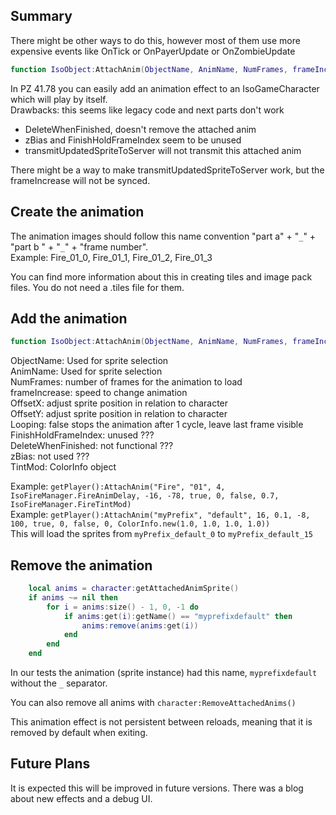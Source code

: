 ## Summary

There might be other ways to do this, however most of them use more expensive events like OnTick or OnPayerUpdate or OnZombieUpdate

```lua
function IsoObject:AttachAnim(ObjectName, AnimName, NumFrames, frameIncrease, OffsetX, OffsetY, Looping, FinishHoldFrameIndex, DeleteWhenFinished, zBias, TintMod) end
```

In PZ 41.78 you can easily add an animation effect to an IsoGameCharacter which will play by itself.  
Drawbacks: this seems like legacy code and next parts don't work
- DeleteWhenFinished, doesn't remove the attached anim
- zBias and FinishHoldFrameIndex seem to be unused
- transmitUpdatedSpriteToServer will not transmit this attached anim

There might be a way to make transmitUpdatedSpriteToServer work, but the frameIncrease will not be synced.

## Create the animation

The animation images should follow this name convention "part a" + "`_`" + "part b " + "`_`" + "frame number".  
Example: Fire_01_0, Fire_01_1, Fire_01_2, Fire_01_3

You can find more information about this in creating tiles and image pack files. You do not need a .tiles file for them.

## Add the animation

```lua
function IsoObject:AttachAnim(ObjectName, AnimName, NumFrames, frameIncrease, OffsetX, OffsetY, Looping, FinishHoldFrameIndex, DeleteWhenFinished, zBias, TintMod) end
```
ObjectName: Used for sprite selection  
AnimName: Used for sprite selection  
NumFrames: number of frames for the animation to load  
frameIncrease: speed to change animation  
OffsetX: adjust sprite position in relation to character  
OffsetY: adjust sprite position in relation to character  
Looping: false stops the animation after 1 cycle, leave last frame visible  
FinishHoldFrameIndex: unused ???  
DeleteWhenFinished: not functional ???  
zBias: not used ???  
TintMod: ColorInfo object  

Example: `getPlayer():AttachAnim("Fire", "01", 4, IsoFireManager.FireAnimDelay, -16, -78, true, 0, false, 0.7, IsoFireManager.FireTintMod)`  
Example: `getPlayer():AttachAnim("myPrefix", "default", 16, 0.1, -8, 100, true, 0, false, 0, ColorInfo.new(1.0, 1.0, 1.0, 1.0))`  
This will load the sprites from `myPrefix_default_0` to `myPrefix_default_15`

## Remove the animation

```lua
    local anims = character:getAttachedAnimSprite()
    if anims ~= nil then
        for i = anims:size() - 1, 0, -1 do
            if anims:get(i):getName() == "myprefixdefault" then
                anims:remove(anims:get(i))
            end
        end
    end
```
In our tests the animation (sprite instance) had this name, `myprefixdefault` without the `_` separator.

You can also remove all anims with `character:RemoveAttachedAnims()`

This animation effect is not persistent between reloads, meaning that it is removed by default when exiting.

## Future Plans

It is expected this will be improved in future versions. There was a blog about new effects and a debug UI.
